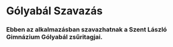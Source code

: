 # Gólyabál Szavazás
### Ebben az alkalmazásban szavazhatnak a Szent László Gimnázium Gólyabál zsűritagjai.
